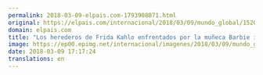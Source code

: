 ```yaml
---
permalink: 2018-03-09-elpais.com-1793908071.html
original: https://elpais.com/internacional/2018/03/09/mundo_global/1520609728_226469.html#?ref=rss&format=simple&link=link
domain: elpais.com
title: "Los herederos de Frida Kahlo enfrentados por la muñeca Barbie inspirada en la artista"
image: https://ep00.epimg.net/internacional/imagenes/2018/03/09/mundo_global/1520609728_226469_1520612443_rrss_normal.jpg
date: 2018-03-09 17:17:24
translations: en
---
```


